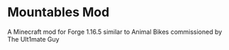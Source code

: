 # Mountables Mod 

A Minecraft mod for Forge 1.16.5 similar to Animal Bikes commissioned by The Ult1mate Guy
